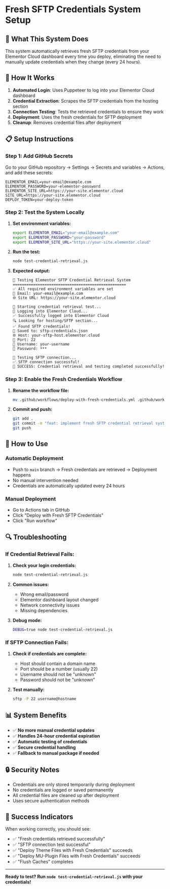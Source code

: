 # Fresh SFTP Credentials System Setup

## 🎯 **What This System Does**

This system automatically retrieves fresh SFTP credentials from your Elementor Cloud dashboard every time you deploy, eliminating the need to manually update credentials when they change (every 24 hours).

## 🔧 **How It Works**

1. **Automated Login**: Uses Puppeteer to log into your Elementor Cloud dashboard
2. **Credential Extraction**: Scrapes the SFTP credentials from the hosting section
3. **Connection Testing**: Tests the retrieved credentials to ensure they work
4. **Deployment**: Uses the fresh credentials for SFTP deployment
5. **Cleanup**: Removes credential files after deployment

## 📋 **Setup Instructions**

### **Step 1: Add GitHub Secrets**

Go to your GitHub repository → Settings → Secrets and variables → Actions, and add these secrets:

```
ELEMENTOR_EMAIL=your-email@example.com
ELEMENTOR_PASSWORD=your-elementor-password
ELEMENTOR_SITE_URL=https://your-site.elementor.cloud
SITE_URL=https://your-site.elementor.cloud
DEPLOY_TOKEN=your-deploy-token
```

### **Step 2: Test the System Locally**

1. **Set environment variables:**
   ```bash
   export ELEMENTOR_EMAIL="your-email@example.com"
   export ELEMENTOR_PASSWORD="your-password"
   export ELEMENTOR_SITE_URL="https://your-site.elementor.cloud"
   ```

2. **Run the test:**
   ```bash
   node test-credential-retrieval.js
   ```

3. **Expected output:**
   ```
   🧪 Testing Elementor SFTP Credential Retrieval System
   ==================================================
   ✅ All required environment variables are set
   📧 Email: your-email@example.com
   🌐 Site URL: https://your-site.elementor.cloud
   
   🚀 Starting credential retrieval test...
   📝 Logging into Elementor Cloud...
   ✅ Successfully logged into Elementor Cloud
   🔍 Looking for hosting/SFTP section...
   ✅ Found SFTP credentials!
   📁 Saved to: sftp-credentials.json
   🌐 Host: your-sftp-host.elementor.cloud
   🔌 Port: 22
   👤 Username: your-username
   🔑 Password: ***
   
   🧪 Testing SFTP connection...
   ✅ SFTP connection successful!
   🎉 SUCCESS: Credential retrieval and testing completed successfully!
   ```

### **Step 3: Enable the Fresh Credentials Workflow**

1. **Rename the workflow file:**
   ```bash
   mv .github/workflows/deploy-with-fresh-credentials.yml .github/workflows/deploy.yml
   ```

2. **Commit and push:**
   ```bash
   git add .
   git commit -m "feat: implement fresh SFTP credential retrieval system"
   git push
   ```

## 🚀 **How to Use**

### **Automatic Deployment**
- Push to `main` branch → Fresh credentials are retrieved → Deployment happens
- No manual intervention needed
- Credentials are automatically updated every 24 hours

### **Manual Deployment**
- Go to Actions tab in GitHub
- Click "Deploy with Fresh SFTP Credentials"
- Click "Run workflow"

## 🔍 **Troubleshooting**

### **If Credential Retrieval Fails:**

1. **Check your login credentials:**
   ```bash
   node test-credential-retrieval.js
   ```

2. **Common issues:**
   - Wrong email/password
   - Elementor dashboard layout changed
   - Network connectivity issues
   - Missing dependencies

3. **Debug mode:**
   ```bash
   DEBUG=true node test-credential-retrieval.js
   ```

### **If SFTP Connection Fails:**

1. **Check if credentials are complete:**
   - Host should contain a domain name
   - Port should be a number (usually 22)
   - Username should not be "unknown"
   - Password should not be "unknown"

2. **Test manually:**
   ```bash
   sftp -P 22 username@hostname
   ```

## 📊 **System Benefits**

- ✅ **No more manual credential updates**
- ✅ **Handles 24-hour credential expiration**
- ✅ **Automatic testing of credentials**
- ✅ **Secure credential handling**
- ✅ **Fallback to manual package if needed**

## 🔒 **Security Notes**

- Credentials are only stored temporarily during deployment
- No credentials are logged or saved permanently
- All credential files are cleaned up after deployment
- Uses secure authentication methods

## 🎉 **Success Indicators**

When working correctly, you should see:
- ✅ "Fresh credentials retrieved successfully"
- ✅ "SFTP connection test successful"
- ✅ "Deploy Theme Files with Fresh Credentials" succeeds
- ✅ "Deploy MU-Plugin Files with Fresh Credentials" succeeds
- ✅ "Flush Caches" completes

---

**Ready to test? Run `node test-credential-retrieval.js` with your credentials!**
